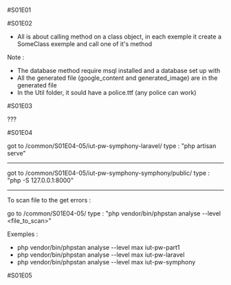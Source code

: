 #S01E01



#S01E02

- All is about calling method on a class object, in each exemple it create a SomeClass exemple and call one of it's method

Note :
- The database method require msql installed and a database set up with
- All the generated file (google_content and generated_image) are in the generated file
- In the Util folder, it sould have a police.ttf (any police can work)

#S01E03

???

#S01E04

got to /common/S01E04-05/iut-pw-symphony-laravel/
type : "php artisan serve"

------------------------------------------

got to /common/S01E04-05/iut-pw-symphony-symphony/public/
type : "php -S 127.0.0.1:8000"

------------------------------------------

To scan file to the get errors :

go to /common/S01E04-05/
type : "php vendor/bin/phpstan analyse --level <file_to_scan>"

Exemples :
- php vendor/bin/phpstan analyse --level max iut-pw-part1
- php vendor/bin/phpstan analyse --level max iut-pw-laravel
- php vendor/bin/phpstan analyse --level max iut-pw-symphony

#S01E05